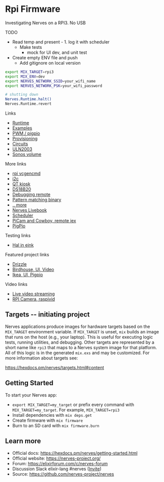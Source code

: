 # Rpi Firmware

Investigating Nerves on a RPI3. No USB 

TODO 
  * Read temp and present - 1. log it with scheduler
    * Make tests
      * mock for UI dev, and unit test
  * Create empty ENV file and push
    * Add gitignore on local version


```sh
export MIX_TARGET=rpi3
export MIX_ENV=dev
export NERVES_NETWORK_SSID=your_wifi_name
export NERVES_NETWORK_PSK=your_wifi_password

# shutting down
Nerves.Runtime.halt()
Nerves.Runtime.revert
```


Links
  * [Runtime](https://hexdocs.pm/nerves_runtime/readme.html#device-reboot-and-shutdown)
  * [Examples](https://github.com/nerves-project/nerves_examples)
  * [PWM / pigpio](https://dev.to/mnishiguchi/elixir-nerves-pulse-width-modulation-pwm-for-led-mj2)
  * [Provisioning](https://embedded-elixir.com/post/2018-06-15-serial_number/)
  * [Circuits](https://elixir-circuits.github.io)
  * [ULN2003](https://www.peterullrich.com/rotate-a-flag-with-nerves)  
  * [Sonos volume](https://dockyard.com/blog/2020/09/08/creating-a-sonos-volumeknob-with-elixir-the-beam-and-liveview)  


More links
  * [rpi vcgencmd](https://www.raspberrypi.org/documentation/raspbian/applications/vcgencmd.md)
  * [i2c](https://blog.mnishiguchi.com/iot-development-using-raspberry-pi-elixir-and-nerves)
  * [QT kiosk](https://elixirforum.com/t/usb-touch-screen-with-nerves-kiosk/29996)
  * [DS18B20](https://github.com/developerworks/hello_celsius_sensor/blob/master/lib/hello_celsius.ex)
  * [Debugging remote](https://mfeckie.github.io/Remote-Profiling-Elixir-Over-SSH/)
  * [Pattern matching binary](https://functional.christmas/2020/23)
  * [.. more](https://dev.to/mnishiguchi/iot-development-using-rapberry-pi-and-elixir-iij)
  * [Nerves Livebook](https://github.com/fhunleth/nerves_livebook)
  * [Scheduler](https://elixircasts.io/recurring-work-with-genserver)
  * [PiCam and Cowboy, remote iex](https://github.com/pdgonzalez872/nerves_rpi3_wifi_picam)
  * [PigPio](https://github.com/tokafish/pigpiox)
  

Testing links
  * [Hal in eink](https://underjord.io/an-eink-display-with-nerves-elixir.html)


Featured project links
  * [Drizzle](https://github.com/supersimple/drizzle)
  * [Birdhouse, UI, Video](https://dasky.xyz/posts/2020/08/12/an-iot-birdhouse-with-elixir-nerves-phoenix-liveview-components/)
  * [Ikea, UI, Pigpio](https://tomhaines.uk/blog/simple-iot-with-elixir/)


Video links
  * [Live video streaming](https://blog.swmansion.com/live-video-streaming-in-elixir-made-simple-with-membrane-fc5b2083982d)
  * [RPI Camera, raspivid](https://blog.robertelder.org/commands-raspberry-pi-camera/)



## Targets -- initiating project

Nerves applications produce images for hardware targets based on the
`MIX_TARGET` environment variable. If `MIX_TARGET` is unset, `mix` builds an
image that runs on the host (e.g., your laptop). This is useful for executing
logic tests, running utilities, and debugging. Other targets are represented by
a short name like `rpi3` that maps to a Nerves system image for that platform.
All of this logic is in the generated `mix.exs` and may be customized. For more
information about targets see:

https://hexdocs.pm/nerves/targets.html#content

## Getting Started

To start your Nerves app:
  * `export MIX_TARGET=my_target` or prefix every command with
    `MIX_TARGET=my_target`. For example, `MIX_TARGET=rpi3`
  * Install dependencies with `mix deps.get`
  * Create firmware with `mix firmware`
  * Burn to an SD card with `mix firmware.burn`

## Learn more

  * Official docs: https://hexdocs.pm/nerves/getting-started.html
  * Official website: https://nerves-project.org/
  * Forum: https://elixirforum.com/c/nerves-forum
  * Discussion Slack elixir-lang #nerves ([Invite](https://elixir-slackin.herokuapp.com/))
  * Source: https://github.com/nerves-project/nerves

